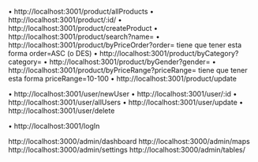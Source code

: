 • http://localhost:3001/product/allProducts
• http://localhost:3001/product/:id/
• http://localhost:3001/product/createProduct
• http://localhost:3001/product/search?name=
• http://localhost:3001/product/byPriceOrder?order= tiene que tener esta forma order=ASC (o DES)
• http://localhost:3001/product/byCategory?category=
• http://localhost:3001/product/byGender?gender=
• http://localhost:3001/product/byPriceRange?priceRange= tiene que tener esta forma priceRange=10-100
• http://localhost:3001/product/update

• http://localhost:3001/user/newUser
• http://localhost:3001/user/:id
• http://localhost:3001/user/allUsers
• http://localhost:3001/user/update
• http://localhost:3001/user/delete

• http://localhost:3001/logIn

http://localhost:3000/admin/dashboard
http://localhost:3000/admin/maps
http://localhost:3000/admin/settings
http://localhost:3000/admin/tables/
